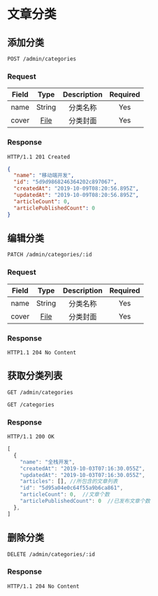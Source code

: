 # 文章分类

## 添加分类

`POST /admin/categories`

### Request

| Field |                Type                 | Description | Required |
| :---: | :---------------------------------: | :---------: | :------: |
| name  |               String                |  分类名称   |   Yes    |
| cover | [File](../database/README.md/#File) |  分类封面   |   Yes    |

### Response

`HTTP/1.1 201 Created`

```json
{
  "name": "移动端开发",
  "id": "5d9d9868246364202c897067",
  "createdAt": "2019-10-09T08:20:56.895Z",
  "updatedAt": "2019-10-09T08:20:56.895Z",
  "articleCount": 0,
  "articlePublishedCount": 0
}
```

## 编辑分类

`PATCH /admin/categories/:id`

### Request

| Field |                Type                 | Description | Required |
| :---: | :---------------------------------: | :---------: | :------: |
| name  |               String                |  分类名称   |   Yes    |
| cover | [File](../database/README.md/#File) |  分类封面   |   Yes    |


### Response 

`HTTP1.1 204 No Content`

## 获取分类列表

`GET /admin/categories`  

`GET /categories`

### Response

`HTTP/1.1 200 OK`

```js
[
  {
    "name": "全栈开发",
    "createdAt": "2019-10-03T07:16:30.055Z",
    "updatedAt": "2019-10-03T07:16:30.055Z",
    "articles": [], //所包含的文章列表
    "id": "5d95a04e0c64f55a9b6ca861",
    "articleCount": 0,  //文章个数
    "articlePublishedCount": 0  //已发布文章个数
  },
]
```

## 删除分类

`DELETE /admin/categories/:id`

### Response

`HTTP/1.1 204 No Content`

